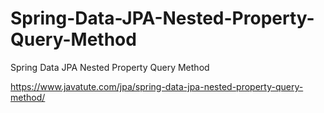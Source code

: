 # Spring-Data-JPA-Nested-Property-Query-Method
Spring Data JPA Nested Property Query Method

https://www.javatute.com/jpa/spring-data-jpa-nested-property-query-method/
